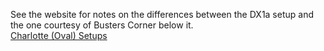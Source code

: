 See the website for notes on the differences between the DX1a setup and the one courtesy of Busters Corner below it.  
<a href="https://opensourcesetups.x10.mx/wp/charlotte-oval-cup/" target="_blank">Charlotte (Oval) Setups</a>
